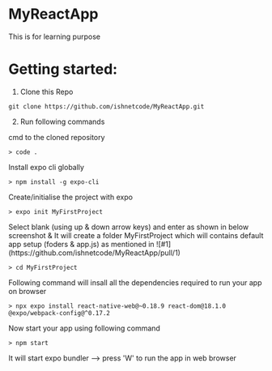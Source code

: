 # MyReactApp
This is for learning purpose

# Getting started:

1) Clone this Repo
```
git clone https://github.com/ishnetcode/MyReactApp.git
```

2) Run following commands

cmd to the cloned repository
```
> code .
```
Install expo cli globally

```
> npm install -g expo-cli
```

Create/initialise the project with expo
```
> expo init MyFirstProject
```
<p> Select blank (using up & down arrow keys) and enter as shown in below screenshot & It will create a folder MyFirstProject which will contains default app setup (foders & app.js) as mentioned in ![#1](https://github.com/ishnetcode/MyReactApp/pull/1)</p>

```
> cd MyFirstProject
```

<p> Following command will insall all the dependencies required to run your app on browser </p>

```
> npx expo install react-native-web@~0.18.9 react-dom@18.1.0 @expo/webpack-config@^0.17.2
```

<p> Now start your app using following command </p>

```
> npm start 
```

<p> It will start expo bundler --> press 'W' to run the app in web browser </p>



